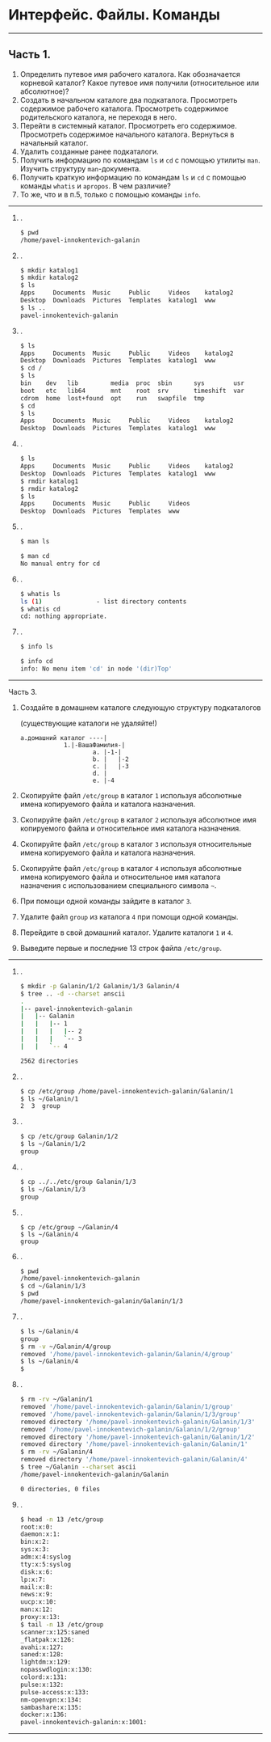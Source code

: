 # Интерфейс. Файлы. Команды

---

## Часть 1.

1. Определить путевое имя рабочего каталога. Как обозначается корневой каталог? Какое путевое имя получили (относительное или абсолютное)?
2. Создать в начальном каталоге два подкаталога. Просмотреть содержимое рабочего каталога. Просмотреть содержимое родительского каталога, не переходя в него.
3. Перейти в системный каталог. Просмотреть его содержимое. Просмотреть содержимое начального каталога. Вернуться в начальный каталог.
4. Удалить созданные ранее подкаталоги.
5. Получить информацию по командам `ls` и `cd` с помощью утилиты `man`. Изучить структуру `man`-документа.
6. Получить краткую информацию по командам `ls` и `cd` с помощью команды `whatis` и `apropos`. В чем различие?
7. То же, что и в п.5, только с помощью команды `info`.

---

1. .
    ```bash
    $ pwd
    /home/pavel-innokentevich-galanin
    ```
2. .
    ```bash
    $ mkdir katalog1
    $ mkdir katalog2
    $ ls
    Apps     Documents  Music     Public     Videos    katalog2
    Desktop  Downloads  Pictures  Templates  katalog1  www
    $ ls ..
    pavel-innokentevich-galanin
    ```
3. .
    ```bash
    $ ls
    Apps     Documents  Music     Public     Videos    katalog2
    Desktop  Downloads  Pictures  Templates  katalog1  www
    $ cd /
    $ ls
    bin    dev   lib         media  proc  sbin      sys        usr
    boot   etc   lib64       mnt    root  srv       timeshift  var
    cdrom  home  lost+found  opt    run   swapfile  tmp
    $ cd
    $ ls
    Apps     Documents  Music     Public     Videos    katalog2
    Desktop  Downloads  Pictures  Templates  katalog1  www 
    ```
4. .
    ```bash
    $ ls
    Apps     Documents  Music     Public     Videos    katalog2
    Desktop  Downloads  Pictures  Templates  katalog1  www
    $ rmdir katalog1
    $ rmdir katalog2
    $ ls
    Apps     Documents  Music     Public     Videos
    Desktop  Downloads  Pictures  Templates  www
    ```
5. .
    ```bash
    $ man ls

    $ man cd
    No manual entry for cd
    ```
6. .
    ```bash
    $ whatis ls
    ls (1)               - list directory contents
    $ whatis cd
    cd: nothing appropriate.
    ```
7. .
    ```bash
    $ info ls

    $ info cd
    info: No menu item 'cd' in node '(dir)Top'
    ```

---

Часть 3.

1. Создайте в домашнем каталоге следующую структуру подкаталогов

    (существующие каталоги не удаляйте!)
    ```
    a.домашний каталог ----|
                1.|-ВашаФамилия-|
                        a. |-1-|
                        b. |   |-2
                        c. |   |-3
                        d. |
                        e. |-4
    ```
2. Скопируйте файл `/etc/group` в каталог `1` используя абсолютные имена копируемого файла и каталога назначения.
3. Скопируйте файл `/etc/group` в каталог `2` используя абсолютное  имя копируемого файла и относительное имя каталога назначения.
4. Скопируйте файл `/etc/group` в каталог `3` используя относительные имена копируемого файла и каталога назначения.
5. Скопируйте файл `/etc/group` в каталог `4` используя абсолютные имена копируемого файла и относительное имя каталога назначения с использованием специального символа `~`.
6. При помощи одной команды зайдите в каталог `3`.
7. Удалите файл `group` из  каталога `4` при помощи одной команды.
8. Перейдите в свой домашний каталог. Удалите каталоги `1` и `4`.
9. Выведите первые и последние 13 строк файла `/etc/group`.

---

1. .
    ```bash
    $ mkdir -p Galanin/1/2 Galanin/1/3 Galanin/4
    $ tree .. -d --charset anscii
    .
    |-- pavel-innokentevich-galanin
    |   |-- Galanin
    |   |   |-- 1
    |   |   |   |-- 2
    |   |   |   `-- 3
    |   |   `-- 4

    2562 directories
    ```
2. .
    ```bash
    $ cp /etc/group /home/pavel-innokentevich-galanin/Galanin/1
    $ ls ~/Galanin/1
    2  3  group
    ```
3. .
    ```bash
    $ cp /etc/group Galanin/1/2
    $ ls ~/Galanin/1/2
    group
    ```
4. .
    ```bash
    $ cp ../../etc/group Galanin/1/3
    $ ls ~/Galanin/1/3
    group
    ```
5. .
    ```
    $ cp /etc/group ~/Galanin/4
    $ ls ~/Galanin/4
    group
    ```
6. .
    ```bash
    $ pwd
    /home/pavel-innokentevich-galanin
    $ cd ~/Galanin/1/3
    $ pwd
    /home/pavel-innokentevich-galanin/Galanin/1/3
    ```
7. .
    ```bash
    $ ls ~/Galanin/4
    group
    $ rm -v ~/Galanin/4/group
    removed '/home/pavel-innokentevich-galanin/Galanin/4/group'
    $ ls ~/Galanin/4
    $ 
    ```
8. .
    ```bash
    $ rm -rv ~/Galanin/1
    removed '/home/pavel-innokentevich-galanin/Galanin/1/group'
    removed '/home/pavel-innokentevich-galanin/Galanin/1/3/group'
    removed directory '/home/pavel-innokentevich-galanin/Galanin/1/3'
    removed '/home/pavel-innokentevich-galanin/Galanin/1/2/group'
    removed directory '/home/pavel-innokentevich-galanin/Galanin/1/2'
    removed directory '/home/pavel-innokentevich-galanin/Galanin/1'
    $ rm -rv ~/Galanin/4
    removed directory '/home/pavel-innokentevich-galanin/Galanin/4'
    $ tree ~/Galanin --charset ascii
    /home/pavel-innokentevich-galanin/Galanin

    0 directories, 0 files
9. .
    ```bash
    $ head -n 13 /etc/group
    root:x:0:
    daemon:x:1:
    bin:x:2:
    sys:x:3:
    adm:x:4:syslog
    tty:x:5:syslog
    disk:x:6:
    lp:x:7:
    mail:x:8:
    news:x:9:
    uucp:x:10:
    man:x:12:
    proxy:x:13:
    $ tail -n 13 /etc/group
    scanner:x:125:saned
    _flatpak:x:126:
    avahi:x:127:
    saned:x:128:
    lightdm:x:129:
    nopasswdlogin:x:130:
    colord:x:131:
    pulse:x:132:
    pulse-access:x:133:
    nm-openvpn:x:134:
    sambashare:x:135:
    docker:x:136:
    pavel-innokentevich-galanin:x:1001:
    ```

---
